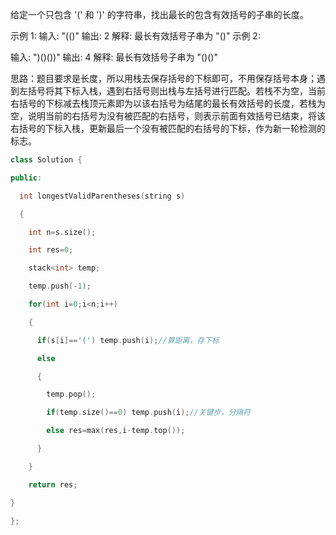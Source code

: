 给定一个只包含 '(' 和 ')' 的字符串，找出最长的包含有效括号的子串的长度。

示例 1:
输入: "(()"
输出: 2
解释: 最长有效括号子串为 "()"
示例 2:

输入: ")()())"
输出: 4
解释: 最长有效括号子串为 "()()"

思路：题目要求是长度，所以用栈去保存括号的下标即可，不用保存括号本身；遇到左括号将其下标入栈，遇到右括号则出栈与左括号进行匹配。若栈不为空，当前右括号的下标减去栈顶元素即为以该右括号为结尾的最长有效括号的长度，若栈为空，说明当前的右括号为没有被匹配的右括号，则表示前面有效括号已结束，将该右括号的下标入栈，更新最后一个没有被匹配的右括号的下标，作为新一轮检测的标志。



```c++
class Solution {

public:

  int longestValidParentheses(string s) 

  {

​    int n=s.size();

​    int res=0;

​    stack<int> temp;

​    temp.push(-1);

​    for(int i=0;i<n;i++)

​    {

​      if(s[i]=='(') temp.push(i);//算距离，存下标

​      else

​      {

​        temp.pop();

​        if(temp.size()==0) temp.push(i);//关键步，分隔符

​        else res=max(res,i-temp.top());

​      } 

​    }

​    return res;

}

};
```

